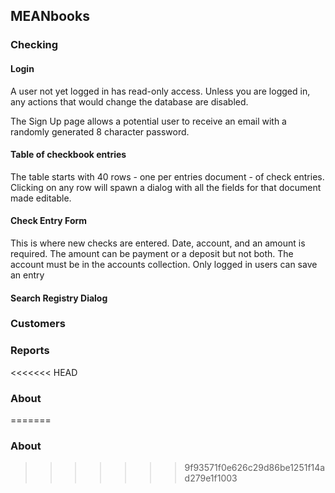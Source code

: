 ## MEANbooks

### Checking

#### Login

A user not yet logged in has read-only access. Unless you are logged in, any actions that would change the database are disabled.

The Sign Up page allows a potential user to receive an email with a randomly generated 8 character password.

#### Table of checkbook entries

The table starts with 40 rows - one per entries document - of check entries. Clicking on any row will spawn a dialog with all the fields for that document made editable.

#### Check Entry Form

This is where new checks are entered. Date, account, and an amount is required. The amount can be payment or a deposit but not both. The account must be in the accounts collection. Only logged in users can save an entry

#### Search Registry Dialog

### Customers

### Reports

<<<<<<< HEAD
### About
=======
### About
>>>>>>> 9f93571f0e626c29d86be1251f14ad279e1f1003
